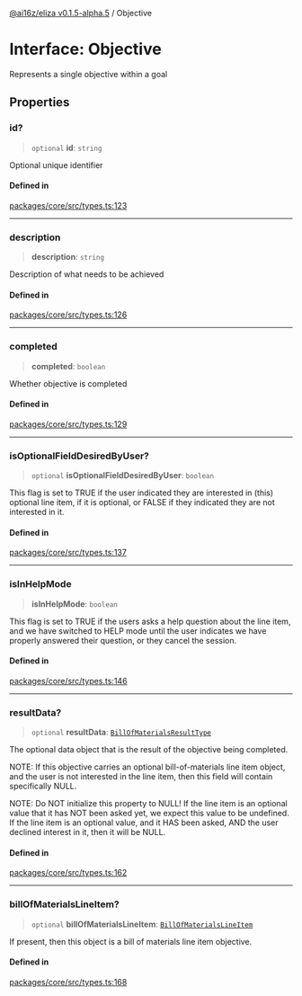 [@ai16z/eliza v0.1.5-alpha.5](../index.md) / Objective

# Interface: Objective

Represents a single objective within a goal

## Properties

### id?

> `optional` **id**: `string`

Optional unique identifier

#### Defined in

[packages/core/src/types.ts:123](https://github.com/roschler/eliza/blob/main/packages/core/src/types.ts#L123)

***

### description

> **description**: `string`

Description of what needs to be achieved

#### Defined in

[packages/core/src/types.ts:126](https://github.com/roschler/eliza/blob/main/packages/core/src/types.ts#L126)

***

### completed

> **completed**: `boolean`

Whether objective is completed

#### Defined in

[packages/core/src/types.ts:129](https://github.com/roschler/eliza/blob/main/packages/core/src/types.ts#L129)

***

### isOptionalFieldDesiredByUser?

> `optional` **isOptionalFieldDesiredByUser**: `boolean`

This flag is set to TRUE if the user indicated they
 are interested in (this) optional line item, if it
 is optional, or FALSE if they indicated they are not
 interested in it.

#### Defined in

[packages/core/src/types.ts:137](https://github.com/roschler/eliza/blob/main/packages/core/src/types.ts#L137)

***

### isInHelpMode

> **isInHelpMode**: `boolean`

This flag is set to TRUE if the users asks a help
 question about the line item, and we have switched
 to HELP mode until the user indicates we have
 properly answered their question, or they cancel
 the session.

#### Defined in

[packages/core/src/types.ts:146](https://github.com/roschler/eliza/blob/main/packages/core/src/types.ts#L146)

***

### resultData?

> `optional` **resultData**: [`BillOfMaterialsResultType`](../type-aliases/BillOfMaterialsResultType.md)

The optional data object that is the result of the objective
  being completed.

NOTE: If this objective carries an optional bill-of-materials
 line item object, and the user is not interested in the
 line item, then this field will contain specifically NULL.

NOTE: Do NOT initialize this property to NULL!  If the
 line item is an optional value that it has NOT been
 asked yet, we expect this value to be undefined.  If
 the line item is an optional value, and it HAS
 been asked, AND the user declined interest in it,
 then it will be NULL.

#### Defined in

[packages/core/src/types.ts:162](https://github.com/roschler/eliza/blob/main/packages/core/src/types.ts#L162)

***

### billOfMaterialsLineItem?

> `optional` **billOfMaterialsLineItem**: [`BillOfMaterialsLineItem`](../type-aliases/BillOfMaterialsLineItem.md)

If present, then this object is a bill of materials line
 item objective.

#### Defined in

[packages/core/src/types.ts:168](https://github.com/roschler/eliza/blob/main/packages/core/src/types.ts#L168)
